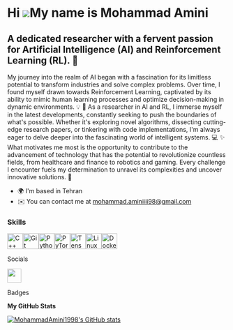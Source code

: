 Hi ![](https://user-images.githubusercontent.com/18350557/176309783-0785949b-9127-417c-8b55-ab5a4333674e.gif)My name is Mohammad Amini
======================================================================================================================================

A dedicated researcher with a fervent passion for Artificial Intelligence (AI) and Reinforcement Learning (RL). 🤖
------------------------------------------------------------------------------------------------------------------

My journey into the realm of AI began with a fascination for its limitless potential to transform industries and solve complex problems. Over time, I found myself drawn towards Reinforcement Learning, captivated by its ability to mimic human learning processes and optimize decision-making in dynamic environments. 💡 🔬 As a researcher in AI and RL, I immerse myself in the latest developments, constantly seeking to push the boundaries of what's possible. Whether it's exploring novel algorithms, dissecting cutting-edge research papers, or tinkering with code implementations, I'm always eager to delve deeper into the fascinating world of intelligent systems. 💻 ✨ What motivates me most is the opportunity to contribute to the advancement of technology that has the potential to revolutionize countless fields, from healthcare and finance to robotics and gaming. Every challenge I encounter fuels my determination to unravel its complexities and uncover innovative solutions. 🚀

* 🌍  I'm based in Tehran
* ✉️  You can contact me at [mohammad.aminiiii98@gmail.com](mailto:mohammad.aminiiii98@gmail.com)

### Skills

<p align="left">
<a href="https://docs.microsoft.com/en-us/cpp/?view=msvc-170" target="_blank" rel="noreferrer"><img src="https://raw.githubusercontent.com/danielcranney/readme-generator/main/public/icons/skills/cplusplus-colored.svg" width="36" height="36" alt="C++" /></a><a href="https://git-scm.com/" target="_blank" rel="noreferrer"><img src="https://raw.githubusercontent.com/danielcranney/readme-generator/main/public/icons/skills/git-colored.svg" width="36" height="36" alt="Git" /></a><a href="https://www.python.org/" target="_blank" rel="noreferrer"><img src="https://raw.githubusercontent.com/danielcranney/readme-generator/main/public/icons/skills/python-colored.svg" width="36" height="36" alt="Python" /></a><a href="https://pytorch.org/" target="_blank" rel="noreferrer"><img src="https://raw.githubusercontent.com/danielcranney/readme-generator/main/public/icons/skills/pytorch-colored.svg" width="36" height="36" alt="PyTorch" /></a><a href="https://www.tensorflow.org/" target="_blank" rel="noreferrer"><img src="https://raw.githubusercontent.com/danielcranney/readme-generator/main/public/icons/skills/tensorflow-colored.svg" width="36" height="36" alt="TensorFlow" /></a><a href="https://www.linux.org" target="_blank" rel="noreferrer"><img src="https://raw.githubusercontent.com/danielcranney/readme-generator/main/public/icons/skills/linux-colored.svg" width="36" height="36" alt="Linux" /></a><a href="https://www.docker.com/" target="_blank" rel="noreferrer"><img src="https://raw.githubusercontent.com/danielcranney/readme-generator/main/public/icons/skills/docker-colored.svg" width="36" height="36" alt="Docker" /></a>
</p>

Socials

<p align="left"> <a href="https://www.github.com/MohammadAmini1998" target="_blank" rel="noreferrer"> <picture> <source media="(prefers-color-scheme: dark)" srcset="https://raw.githubusercontent.com/danielcranney/readme-generator/main/public/icons/socials/github-dark.svg" /> <source media="(prefers-color-scheme: light)" srcset="https://raw.githubusercontent.com/danielcranney/readme-generator/main/public/icons/socials/github.svg" /> <img src="https://raw.githubusercontent.com/danielcranney/readme-generator/main/public/icons/socials/github.svg" width="32" height="32" /> </picture> </a></p>
Badges

<b>My GitHub Stats</b>

<a href="http://www.github.com/MohammadAmini1998"><img src="https://github-readme-stats.vercel.app/api?username=MohammadAmini1998&show_icons=true&hide=issues,contribs&title_color=0891b2&text_color=14b8a6&icon_color=0891b2&bg_color=1c1917&hide_border=true&show_icons=true" alt="MohammadAmini1998's GitHub stats" /></a>

